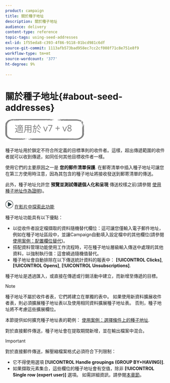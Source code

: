 ```yaml
---
product: campaign
title: 關於種子地址
description: 關於種子地址
audience: delivery
content-type: reference
topic-tags: using-seed-addresses
exl-id: 1f55eda8-c393-4f86-9118-01bcd981c6df
source-git-commit: 1113afb573bad958ec7cc2cf008f71c8e751e8f9
workflow-type: tm+mt
source-wordcount: '377'
ht-degree: 9%

---
```


# 關於種子地址{#about-seed-addresses}

![](../../assets/common.svg)

種子地址用於鎖定不符合所定義的目標準則的收件者。這樣，超出傳遞範圍的收件者就可以收到傳遞，如同任何其他目標收件者一樣。

使用它們的主要原因之一是 **您的郵件清單保護**. 在郵寄清單中插入種子地址可讓您在第三方使用時注意，因為其包含的種子地址將接收發送到郵寄清單的傳送。

此外，種子地址允許您 **預覽並測試傳遞個人化和呈現** 傳送校樣之前(請參閱 [使用種子地址作為證明](steps-defining-the-target-population.md#using-seed-addresses-as-proof))。

![](assets/do-not-localize/how-to-video.png) [在影片中探索此功能](steps-defining-the-target-population.md#seeds-and-proofs-video)

種子地址功能具有以下優點：

* 以從收件者設定檔擷取的資料隨機替代欄位：這可讓您僅輸入電子郵件地址，例如在種子地址區段中，並讓Campaign自動填入設定檔中的其他欄位(請參閱 [使用案例：配置欄位替代](use-case--configuring-the-field-substitution.md))。
* 搭配資料管理功能使用工作流程時，可在種子地址層級輸入傳送中處理的其他資料，以強制執行值：這會繞過隨機值替代。
* 種子地址會自動排除在以下傳送統計資料的報表中： **[!UICONTROL Clicks]**, **[!UICONTROL Opens]**, **[!UICONTROL Unsubscriptions]**.

種子地址是透過匯入，或直接在傳遞或行銷活動中建立，而新增至傳遞的目標。

>[!NOTE]
>
>種子地址不屬於收件者表，它們將建立在單獨的表中。 如果使用新資料擴展收件者表，則必須擴展種子地址表以及使用相同資料擴展種子地址表。 否則，種子地址將不考慮這些擴展欄位。
>
>本節提供如何擴充種子地址表的範例： [使用案例：選擇條件上的種子地址](use-case--selecting-seed-addresses-on-criteria.md).

對於直接郵件傳送，種子地址會在提取期間新增，並在輸出檔案中混合。

>[!IMPORTANT]
>
>對於直接郵件傳送，解壓縮檔案格式必須符合下列限制：
>
>* 它不得使用選項 **[!UICONTROL Handle groupings (GROUP BY+HAVING)]**.
>* 如果擷取元素集合，這些欄位的種子地址會有空值，除非 **[!UICONTROL Single row (expert user)]** 選項。 如需詳細資訊，請參閱[本章節](../../platform/using/executing-export-jobs.md#step-7---data-formatting)。
>

